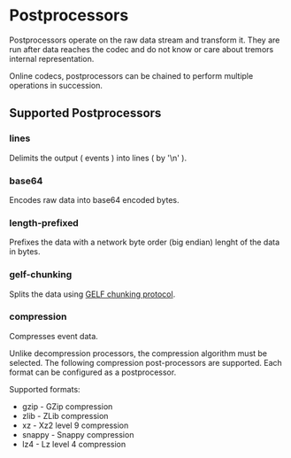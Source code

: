 # Postprocessors

Postprocessors operate on the raw data stream and transform it. They are run after data reaches the codec and do not know or care about tremors internal representation.

Online codecs, postprocessors can be chained to perform multiple operations in succession.

## Supported Postprocessors

### lines

Delimits the output ( events ) into lines ( by '\n' ).

### base64

Encodes raw data into base64 encoded bytes.

### length-prefixed

Prefixes the data with a network byte order (big endian) lenght of the data in bytes.

### gelf-chunking

Splits the data using [GELF chunking protocol](https://docs.graylog.org/en/3.0/pages/gelf.html#chunking).

### compression

Compresses event data.

Unlike decompression processors, the compression algorithm must be selected. The following compression post-processors are supported. Each format can be configured as a postprocessor.

Supported formats:

- gzip - GZip compression
- zlib - ZLib compression
- xz - Xz2 level 9 compression
- snappy - Snappy compression
- lz4 - Lz level 4 compression

